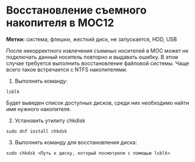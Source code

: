 # Восстановление съемного накопителя в МОС12
**Метки:** система, флешки, жесткий диск, не запускается, HDD, USB


После некорректного извлечения съемных носителей в МОС может не подключать данный носитель повторно и выдавать ошибку. В этом случае требуется выполнить восстановление файловой системы. Чаще всего такое встречается с NTFS накопителями.

1. Выполнить команду:
```
lsblk
```
Будет выведен список доступных дисков, среди них необходимо найти имя нужного накопителя.  


2. Установить утилиту chkdisk
```
sudo dnf install chkdsk
```
3. Выполнить команду для восстановления диска:
```
sudo chkdsk <Путь к диску, который посмотрели с помощью lsblk>
```
